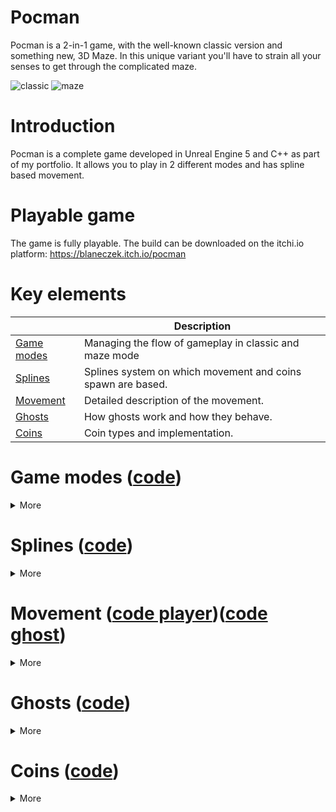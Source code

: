 # Pocman
Pocman is a 2-in-1 game, with the well-known classic version and something new, 3D Maze. In this unique variant you'll have to strain all your senses to get through the complicated maze.

![classic](https://github.com/user-attachments/assets/ce96ebc4-ab6e-4dd2-b071-04a50cc9f48d) ![maze](https://github.com/user-attachments/assets/fdb5eef9-ad6c-4365-8f17-94dc7729361c)

# Introduction
Pocman is a complete game developed in Unreal Engine 5 and C++ as part of my portfolio. It allows you to play in 2 different modes and has spline based movement.

# Playable game
The game is fully playable. The build can be downloaded on the itchi.io platform:
https://blaneczek.itch.io/pocman

# Key elements

|                                                                               | Description                                                     |
|-------------------------------------------------------------------------------|-----------------------------------------------------------------|
| [Game modes](#game-modes-code)                                                | Managing the flow of gameplay in classic and maze mode          |
| [Splines](#splines-code)                                                      | Splines system on which movement and coins spawn are based.     |
| [Movement](#movement-code-playercode-ghost)                                   | Detailed description of the movement.                           |
| [Ghosts](#ghosts-code)                                                        | How ghosts work and how they behave.                            |
| [Coins](#coins-code)                                                          | Coin types and implementation.                                  |

# Game modes ([code](Source/PacMan/GameModes/Gameplay))    

<details>
<summary>More</summary>
The rules and gameplay are managed by the game modes. The base class contains all functions that are shared between modes and virtual functions that are ready to be overwritten.
  
```c++
class PACMAN_API APMGameModeBase : public AGameModeBase
{
...
public:
	/** When a player is hit by any ghost */
	virtual void HandleGhostHit();

	/** When a player collects attack coin */
	virtual void StartPlayerAttackState();
	virtual void EndPlayerAttackState() {};

	/** When any ghost sees the player or loses sight of the player */
	virtual void SetPlayerChased(bool IsPlayerChased) {};

	void AddCherryCoin();
	void AddPoints(int32 Points);
	void StopAllMovement();
	void OpenPauseMenu();

protected:
	/** Initializes widgets added to viewport at the beginning that will be used many times later in the game */
	virtual void InitStartingWidgets();

	/** Sets gameplay data from GameInstance depending on the game mode */
	virtual void SetGameplayValues() {};
...
```
In BeginPlay we cache the game instance pointer, as it will be used often later. Then we start the music, set all the necessary values, create widgets and set timers to start the game at the right time.

```c++
void APMGameModeBase::BeginPlay()
{
	Super::BeginPlay();

	GameInstance = Cast<UPMGameInstance>(UGameplayStatics::GetGameInstance(GetWorld()));
	if (!GameInstance)
	{
		UE_LOG(LogTemp, Warning, TEXT("PMGameModeBase::BeginPlay | GameInstance is nullptr"));
		return;
	}
	
	if (IsValid(GameMusic))
	{
		UGameplayStatics::PlaySound2D(GetWorld(), GameMusic);
	}

	SetGameplayValues();
	SetSplines();
		
	InitStartingWidgets();	

	FTimerHandle StartGameTimer;
	GetWorld()->GetTimerManager().SetTimer(StartGameTimer, this, &APMGameModeBase::StartGame, 1.f, false);

	GetWorld()->GetTimerManager().SetTimer(StartMovementTimer, this, &APMGameModeBase::StartAllMovement, 3.f, false);

	CherryCoinDel.BindUFunction(this, FName(TEXT("SpawnSpecialCoin")), CherryCoinClass);
	GetWorld()->GetTimerManager().SetTimer(CherryCoinTimer, CherryCoinDel, 10.f, false);

}
``` 
</details>

# Splines ([code](Source/PacMan/Gameplay/Splines)) 

<details>
<summary>More</summary>
Splines are an important part of the design. They are used for movement (described in the next section) and for the spawning of coins.</br>
All the splines on which the player and the ghosts can move are placed on the level.
	
<img src="https://github.com/user-attachments/assets/120861a8-57ea-4334-a608-705612820c89" width="700">

</br>Each spline must be connected to its neighboring splines.	

<img src="https://github.com/user-attachments/assets/78fedaae-8e6a-4476-8ca2-b5c4b2361864" width="700">

 </br>Due to the fact that there is often a problem with losing references to other actors, I needed to create a simple script that will automatically connect all the splines.

<img src="https://github.com/user-attachments/assets/187602fd-d55d-4cd1-b21f-a8bab3666ff4" width="700">


<img src="https://github.com/user-attachments/assets/b654f8da-fcb1-412d-a4b3-1d635bc51aad" width="700">

</br>Splines are also used to fill levels with coins. To do this, the SpawnCoins function calculates the number of coins depending on the length of the spline and spawns the actors at the correct distance. 

```c++
void APMSpline::SpawnCoins()
{
	if (this->ActorHasTag(FName(TEXT("withoutCoins"))))
	{
		return;
	}

	if (!IsValid(SplineComponent))
	{
		return;
	}
	const int32 CoinsNumber = FMath::RoundToInt(SplineComponent->GetSplineLength() / CoinDistanceOnSpline);

	for (int32 i = 0; i <= CoinsNumber; ++i)
	{		
		const FVector& Location = SplineComponent->GetLocationAtDistanceAlongSpline(CoinDistanceOnSpline * i, ESplineCoordinateSpace::World);
		const FRotator& Rotation = FRotator(0, 0, 0);
		FActorSpawnParameters SpawnInfo;
		SpawnInfo.SpawnCollisionHandlingOverride = ESpawnActorCollisionHandlingMethod::DontSpawnIfColliding;

		switch (UPMGameInstance::GetCurrentLevelType())
		{
			case ELevelType::CLASSIC:
			{
				if (IsValid(ClassicCoinClass))
				{
					GetWorld()->SpawnActor<APMCoin>(ClassicCoinClass, Location, Rotation, SpawnInfo);
				}
				break;
			}
			case ELevelType::MAZE:
			{
				if (IsValid(MazeCoinClass))
				{
					GetWorld()->SpawnActor<APMCoin>(MazeCoinClass, Location, Rotation, SpawnInfo);
				}
				break;
			}
			default: break;
		}
	}
}
```

</details>

# Movement ([code player](Source/PacMan/Gameplay/Player/PMPlayer.cpp))([code ghost](Source/PacMan/Gameplay/Ghosts/PMGhost.cpp))

<details>
<summary>More</summary>
Movement is a key part of both modes. At first I tried the traditional movement and use of collision, but soon realized that I needed something more precise. I decided to use splines for this. In short, the player character and ghosts move along splines. 

```c++
void APMPlayer::Tick(float DeltaTime)
{
	Super::Tick(DeltaTime);

	if (bIsMoving && IsValid(CurrentSpline))
	{
		PositionOnSpline += DeltaTime * MovingDirection * Speed;

		const FVector NewLocation = CurrentSpline->SplineComponent->GetLocationAtDistanceAlongSpline(PositionOnSpline, ESplineCoordinateSpace::World);
		SetActorLocation(NewLocation);
	}

	if (CheckIfAtSplinePoint())
	{
		bIsMoving = false;
		UnmarkSpline();		
		ChooseNewSpline();
		MarkSpline();
	}
}
```

 ```c++
void APMGhost::Tick(float DeltaTime)
{
	Super::Tick(DeltaTime);

	if (bIsMoving && IsValid(CurrentSpline))
	{
		PositionOnSpline += DeltaTime * MovingDirection * Speed;
	
		const FVector NewLocation = CurrentSpline->SplineComponent->GetLocationAtDistanceAlongSpline(PositionOnSpline, ESplineCoordinateSpace::World);
		SetActorLocation(NewLocation);

		if (CheckIfAtPoint())
		{
			bIsMoving = false;
			HandleMovement();
		}
	}
}
```

The challenge was to change directions. With the system of splines and their connections to each other, it was simply enough to change the CurrentSpline along which the character moves. The implementation is different in Ghosts and Player Character. Movement in Ghosts is closely related to their AI, so all the details are in the Ghosts section below. 
</br>In the case of the Player character, the choice of spline depends on the input of the player.
</br></br>The player's input is queued and stored in DesiredDirection. When the end of CurrentSpline is reached, a new spline is set depending on the saved DesiredDirection. The character is rotated and placed on the next spline.  

 ```c++
void APMPlayer::ChooseNewSpline()
{
	APMSpline* NewSpline = nullptr;

	switch (DesiredDirection)
	{
		case EPlayerDirection::UPWARD:
		{
			NewSpline = CurrentSpline->Splines[SplineIndex].UPWARD;
			break;
		}		
		case EPlayerDirection::DOWN:
		{
			NewSpline = CurrentSpline->Splines[SplineIndex].DOWN;
			break;
		}			
		case EPlayerDirection::RIGHT:
		{
			NewSpline = CurrentSpline->Splines[SplineIndex].RIGHT;
			break;
		}			
		case EPlayerDirection::LEFT:
		{
			NewSpline = CurrentSpline->Splines[SplineIndex].LEFT;
			break;
		}		
		default: break;
	}

	// If there is a spline leading to the Ghost base on the desired direction, ignore it, save the desired direction
	// and choose the spline leading forward on the next tick. 
	if (!NewSpline || NewSpline->ActorHasTag(FName(TEXT("releaseGhost"))))
	{
		TempDirection = DesiredDirection;
		DesiredDirection = CurrentDirection;
		return;
	}

	float NewYaw = 0.f;
	if (DesiredDirection == EPlayerDirection::UPWARD)
	{
		NewYaw = -90.f;
	}
	else if (DesiredDirection == EPlayerDirection::DOWN)
	{
		NewYaw = 90.f;
	}	
	else if (DesiredDirection == EPlayerDirection::LEFT)
	{
		NewYaw = 180.f;
	}
	
	SetActorRotation(FRotator(0, NewYaw, 0));
	CurrentSpline = NewSpline;
	PositionOnSpline = (DesiredDirection == EPlayerDirection::UPWARD || DesiredDirection == EPlayerDirection::RIGHT) ? 1.f :
			     CurrentSpline->SplineComponent->GetDistanceAlongSplineAtSplinePoint(1) - 1.f;
	CurrentDirection = DesiredDirection;
	MovingDirection = (DesiredDirection == EPlayerDirection::UPWARD || DesiredDirection == EPlayerDirection::RIGHT) ? 1.f : -1.f;
	bIsMoving = true;

	if (TempDirection != EPlayerDirection::NONE)
	{
		DesiredDirection = TempDirection;
	}
}
```
</br>In classic mode, the input is in 4 directions. Up, left, right, down. By pressing “W” or “up arrow” we queue that direction or do nothing if the character is already moving in that direction. We also check if the current direction is opposite to the upward movement. If so, the character stays in the same spline, but changes the direction of movement.

 ```c++
void APMClassicPlayer::MoveUp()
{
	if (CurrentDirection == EPlayerDirection::UPWARD) return;

	TempDirection = EPlayerDirection::NONE;
	DesiredDirection = EPlayerDirection::UPWARD;

	if (CurrentDirection == EPlayerDirection::DOWN)
	{
		Rotate180(EPlayerDirection::UPWARD);
	}
}
```

</br>In maze mode, there are only 3 inputs available: Left, Right and Backward (spacebar). Desired direction depends on the current direction and is set in clockwise (MoveRight) or counterclockwise (MoveLeft) order. Backward is simply turning around. 

 ```c++
void APMMazePlayer::MoveLeft()
{
	/**
	* Counterclockwise (e.g. if CurrentDirection is RIGHT, DesiredDirection will be UPWARD)
	* 
	*			 UPWARD
	*		    LEFT	RIGHT
	*			  DOWN
	*/
	switch (CurrentDirection)
	{
		case EPlayerDirection::UPWARD:
		{
			DesiredDirection = EPlayerDirection::LEFT;
			break;
		}
		case EPlayerDirection::DOWN:
		{
			DesiredDirection = EPlayerDirection::RIGHT;
			break;
		}
		case EPlayerDirection::LEFT:
		{
			DesiredDirection = EPlayerDirection::DOWN;
			break;
		}
		case EPlayerDirection::RIGHT:
		{			
			DesiredDirection = EPlayerDirection::UPWARD;
			break;
		}
		default: break;
	}

	TempDirection = EPlayerDirection::NONE;
}
```

</details>

# Ghosts ([code](Source/PacMan/Gameplay/Ghosts)) 

<details>
<summary>More</summary>
Ghost has 2 enums: EGhostState, which tells us whether it is currently vulnerable to player attack (the case when the player collects a special coin), and EGhostMovementState, which is used to control movement. 

```c++
UENUM()
enum class EGhostState : uint8
{
	NONE		UMETA(DisplayName = "None"),
	VULNERABLE	UMETA(DisplayName = "Vulnerable")
};

UENUM()
enum class EGhostMovementState : uint8
{
	NONE		UMETA(DisplayName = "None"),
	PASSIVE		UMETA(DisplayName = "Passive"),
	ATTACK		UMETA(DisplayName = "Attack"),
	BASE		UMETA(DisplayName = "Base"),
	RELEASE		UMETA(DisplayName = "Release"),
	HIT		UMETA(DisplayName = "Hit")
};
```

```c++
void APMGhost::HandleMovement()
{
	int32 FoundSpline = 0;

	switch (MovementState)
	{
		case EGhostMovementState::BASE:
		{
			GhostBaseMovement();
			return;
		}
		case EGhostMovementState::PASSIVE:
		{
			TArray<int32> ValidSplines = FindValidSplinesInRandomMovement();
			const int32 ValidSplinesNum = ValidSplines.Num();
			if (ValidSplinesNum == 0)
			{
				TurnAround();
				return;
			}

			const int32 RandomIndex = FMath::RandRange(0, ValidSplinesNum - 1);
			const int32 RandomNum = FMath::RandRange(1, 10);

			//10% chance of turning around if not turned before 
			if (!bTurnedAround && RandomNum < 10)
			{
				FoundSpline = -1;
				bTurnedAround = true;
			}
			else
			{
				FoundSpline = ValidSplines[RandomIndex];
				bTurnedAround = false;
			}
				
			break;
		}
		case EGhostMovementState::ATTACK:
		{
			FoundSpline = FindPath(FName(TEXT("player_MarkedSpline"))); 
			break;
		}
		case EGhostMovementState::RELEASE:
		{
			FoundSpline = FindPath(FName(TEXT("release_MarkedSpline")));
			break;
		}
		case EGhostMovementState::HIT:
		{
			FoundSpline = FindPath(FName(TEXT("base_MarkedSpline")));
			break;
		}
		default: return;
	}

	ChooseNewSpline(FoundSpline);
}

```

<br>BASE state: when Ghost is in the base and moves up and down.

```c++
void APMGhost::GhostBaseMovement()
{
	if ((CurrentSpline->Splines[SplineIndex].UPWARD != nullptr) && (CurrentSpline->Splines[SplineIndex].UPWARD->ActorHasTag(TEXT("releaseGhost"))))
	{
		TurnAround();
		return;
	}

	if (CurrentSpline->Splines[SplineIndex].UPWARD != nullptr)
	{
		MoveToNewSpline(1.f, -90.f, CurrentSpline->Splines[SplineIndex].UPWARD);
		return;
	}

	if (CurrentSpline->Splines[SplineIndex].DOWN != nullptr)
	{
		MoveToNewSpline(-1.f, 90.f, CurrentSpline->Splines[SplineIndex].DOWN);
		return;
	}

	TurnAround();
}
```

<br>PASSIVE state: when Ghost moves freely, choosing random splines

```c++
TArray<int32> APMGhost::FindValidSplinesInRandomMovement()
{
	TArray<int32> OutValidSplines;

	if ((CurrentSpline->Splines[SplineIndex].UPWARD != nullptr) && (!CurrentSpline->Splines[SplineIndex].UPWARD->ActorHasTag(FName(TEXT("releaseGhost")))))
	{
		OutValidSplines.Add(0);
	}
	if ((CurrentSpline->Splines[SplineIndex].DOWN != nullptr) && (!CurrentSpline->Splines[SplineIndex].DOWN->ActorHasTag(FName(TEXT("releaseGhost")))))
	{
		OutValidSplines.Add(1);
	}
	if ((CurrentSpline->Splines[SplineIndex].LEFT != nullptr) && (!CurrentSpline->Splines[SplineIndex].LEFT->ActorHasTag(FName(TEXT("releaseGhost")))))
	{
		OutValidSplines.Add(2);
	}
	if ((CurrentSpline->Splines[SplineIndex].RIGHT != nullptr) && (!CurrentSpline->Splines[SplineIndex].RIGHT->ActorHasTag(FName(TEXT("releaseGhost")))))
	{
		OutValidSplines.Add(3);
	}

	return OutValidSplines;
}
```

<br>ATTACK state: when Ghost has seen the player and chases him through the splines. I used the BFS algorithm to find the best path between the Player character and Ghost.

```c++
// Implementation of the BFS (Breadth-First Search) algorithm to find a path to a target spline.
int32 APMGhost::FindPath(const FName& SplineTag)
{
	TMap<FString, APMSpline*> VisitedSplines;

	// Queue to store splines to be visited next and index of first spline from which the path begins (FSplineQueueData.FirstSplineIndex).
	TQueue<FSplineQueueData> SplineQueue;

	// Get all the splines from where the paths start 
	TMap<int32, APMSpline*> ValidSplines = FindValidSplinesInMarkedMovement(CurrentSpline, SplineIndex);

	for (const auto& Item : ValidSplines)
	{
		// Check if the ghost is already on the target spline.
		if (Item.Value->ActorHasTag(SplineTag))
		{
			ReachingMarkedSpline();
			return Item.Key;			
		}
		SplineQueue.Enqueue(FSplineQueueData(Item.Key, Item.Key, Item.Value));	
	}

	while (!SplineQueue.IsEmpty())
	{
		APMSpline* CheckedSpline = SplineQueue.Peek()->Spline;
		const int32 FirstSpline = SplineQueue.Peek()->FirstSplineIndex;
		const int32 NextSplineIndex = SplineQueue.Peek()->CurrentSplineIndex;
		SplineQueue.Pop();

		// 0 - UPWARD, 1 - DOWN, 2 - LEFT, 3 - RIGHT
		if (NextSplineIndex == 0 || NextSplineIndex == 3)
		{
			ValidSplines = FindValidSplinesInMarkedMovement(CheckedSpline, 1);
		}
		else if (NextSplineIndex == 1 || NextSplineIndex == 2)
		{
			ValidSplines = FindValidSplinesInMarkedMovement(CheckedSpline, 0);
		}

		for (const auto& Item : ValidSplines)
		{
			FString SplineName = Item.Value->GetName();
			if (!VisitedSplines.Contains(SplineName))
			{
				VisitedSplines.Add(SplineName, Item.Value);
				SplineQueue.Enqueue(FSplineQueueData(FirstSpline, Item.Key, Item.Value));

				if ( Item.Value->ActorHasTag(SplineTag))
				{
					// Next spline the ghost should enter to reach the target spline 
					return FirstSpline;
				}
			}
		}		
	}

	// If the path doesn't exist, turn around
	return -1;
}
```

<br>RELEASE state: when Ghost leaves the base, it uses the FindPath function. 

<br>HIT state: when Ghost was hit by a player, it uses the FindPath function to return to the base.

</details>

# Coins ([code](Source/PacMan/Gameplay/Coins)) 

<details>
<summary>More</summary>
Coins are divided into different types: basic, cherry, life, map. Each has a different use but share one common functionality, they can be collected by the player.</br></br>    
Inheritance and IMPMInteractionInterface allows all coin types to easily communicate with the player character.
  
```c++
class PACMAN_API APMCoin : public AActor, public IPMInteractionInterface
{
  ...
public:
	virtual int32 Interaction() override; 
```
</br>
In this case, in the PMPlayer class, the OnOverlapBegin function when interacting with each coin calls a function that adds potential points and at the same time calls a function Interaction()  which has a different implementation depending on the type of coin.

```c++
void APMPlayer::OnOverlapBegin(UPrimitiveComponent* OverlappedComp, AActor* OtherActor, UPrimitiveComponent* OtherComp,
                              int32 OtherBodyIndex, bool bFromSweep, const FHitResult& SweepResult)
{
	if (OtherActor && (OtherActor != this) && OtherComp)
	{
		if (IPMInteractionInterface* InteractionInterface = Cast<IPMInteractionInterface>(OtherActor))
		{
			GameMode->AddPoints(InteractionInterface->Interaction());
		}
	}
}
```
```c++
int32 APMMapCoin::Interaction()
{
	if (APMGameModeMaze* GameMode = Cast<APMGameModeMaze>(UGameplayStatics::GetGameMode(GetWorld())))
	{	
		// Interact only when the player does not have all the maps
		if (GameMode->GetMapsNumber() < 2)
		{			
			if (PickUpSound != nullptr)
			{
				UGameplayStatics::PlaySound2D(GetWorld(), PickUpSound);
			}
			GameMode->AddMap();		
			Destroy();
		}
	}
	return 0;
}
```
```c++
int32 APMAttackCoin::Interaction()
{
	if (APMGameModeBase* GameMode = Cast<APMGameModeBase>(UGameplayStatics::GetGameMode(GetWorld())))
	{
		GameMode->StartPlayerAttackState();
	}
	CoinsCounter--;
	Destroy();
	return 10;
}
```
</details>
